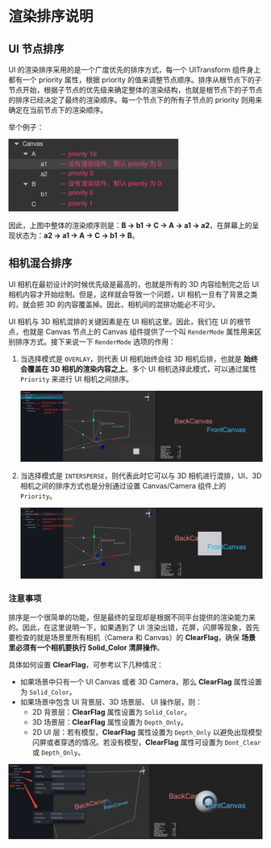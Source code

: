 # 渲染排序说明

## UI 节点排序

UI 的渲染排序采用的是一个广度优先的排序方式，每一个 UITransform 组件身上都有一个 priority 属性，根据 priority 的值来调整节点顺序。排序从根节点下的子节点开始，根据子节点的优先级来确定整体的渲染结构，也就是根节点下的子节点的排序已经决定了最终的渲染顺序。每一个节点下的所有子节点的 priority 则用来确定在当前节点下的渲染顺序。

举个例子：

![priority.png](priority/priority.png)

因此，上图中整体的渲染顺序则是：**B -> b1 -> C -> A -> a1 -> a2**，在屏幕上的呈现状态为：**a2 -> a1 -> A -> C -> b1 -> B**。

## 相机混合排序

UI 相机在最初设计的时候优先级是最高的，也就是所有的 3D 内容绘制完之后 UI 相机内容才开始绘制。但是，这样就会导致一个问题，UI 相机一旦有了背景之类的，就会把 3D 的内容覆盖掉。因此，相机间的混排功能必不可少。

UI 相机与 3D 相机混排的关键因素是在 UI 相机这里。因此，我们在 UI 的根节点，也就是 Canvas 节点上的 Canvas 组件提供了一个叫 `RenderMode` 属性用来区别排序方式。接下来说一下 `RenderMode` 选项的作用：

1. 当选择模式是 `OVERLAY`，则代表 UI 相机始终会往 3D 相机后排，也就是 **始终会覆盖在 3D 相机的渲染内容之上**。多个 UI 相机选择此模式，可以通过属性 `Priority` 来进行 UI 相机之间排序。

    ![overlay](./priority/overlay.png)

2. 当选择模式是 `INTERSPERSE`，则代表此时它可以与 3D 相机进行混排，UI、3D 相机之间的排序方式也是分别通过设置 Canvas/Camera 组件上的 `Priority`。

    ![intersperse](./priority/intersperse.png)

### 注意事项

排序是一个很简单的功能，但是最终的呈现却是根据不同平台提供的渲染能力来的。因此，在这里说明一下，如果遇到了 UI 渲染出错，花屏，闪屏等现象，首先要检查的就是场景里所有相机（Camera 和 Canvas）的 **ClearFlag**，确保  **场景里必须有一个相机要执行 Solid_Color 清屏操作**。

具体如何设置 **ClearFlag**，可参考以下几种情况：

- 如果场景中只有一个 UI Canvas 或者 3D Camera，那么 **ClearFlag** 属性设置为 `Solid_Color`。
- 如果场景中包含 UI 背景层、3D 场景层、 UI 操作层，则：
  - 2D 背景层：**ClearFlag** 属性设置为 `Solid_Color`。
  - 3D 场景层：**ClearFlag** 属性设置为 `Depth_Only`。
  - 2D UI 层：若有模型，**ClearFlag** 属性设置为 `Depth_Only` 以避免出现模型闪屏或者穿透的情况。若没有模型，**ClearFlag** 属性可设置为 `Dont_Clear` 或 `Depth_Only`。

![sort](./priority/sort.png)
